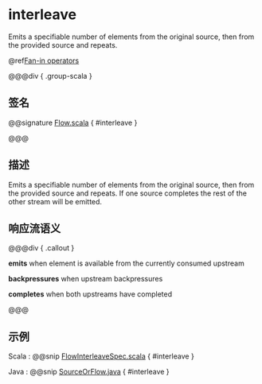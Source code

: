 # interleave

Emits a specifiable number of elements from the original source, then from the provided source and repeats.

@ref[Fan-in operators](../index.md#fan-in-operators)

@@@div { .group-scala }

## 签名

@@signature [Flow.scala](/akka-stream/src/main/scala/akka/stream/scaladsl/Flow.scala) { #interleave }

@@@

## 描述

Emits a specifiable number of elements from the original source, then from the provided source and repeats. If one
source completes the rest of the other stream will be emitted.

## 响应流语义

@@@div { .callout }

**emits** when element is available from the currently consumed upstream

**backpressures** when upstream backpressures

**completes** when both upstreams have completed

@@@


## 示例
Scala
:   @@snip [FlowInterleaveSpec.scala](/akka-stream-tests/src/test/scala/akka/stream/scaladsl/FlowInterleaveSpec.scala) { #interleave }

Java
:   @@snip [SourceOrFlow.java](/akka-docs/src/test/java/jdocs/stream/operators/SourceOrFlow.java) { #interleave }